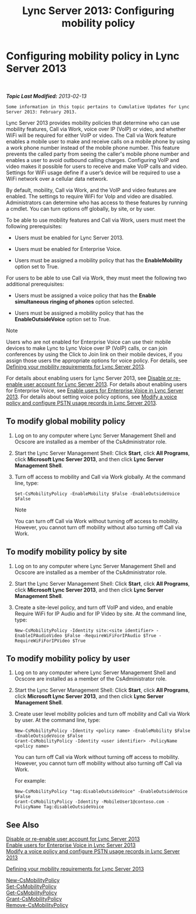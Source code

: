 ﻿---
title: 'Lync Server 2013: Configuring mobility policy'
TOCTitle: Configuring mobility policy
ms:assetid: 595536e0-9bb3-49a3-8d13-1a77351ebc62
ms:mtpsurl: https://technet.microsoft.com/en-us/library/Hh690018(v=OCS.15)
ms:contentKeyID: 48184204
ms.date: 07/23/2014
mtps_version: v=OCS.15
---

<div data-xmlns="http://www.w3.org/1999/xhtml">

<div class="topic" data-xmlns="http://www.w3.org/1999/xhtml" data-msxsl="urn:schemas-microsoft-com:xslt" data-cs="http://msdn.microsoft.com/en-us/">

<div data-asp="http://msdn2.microsoft.com/asp">

# Configuring mobility policy in Lync Server 2013

</div>

<div id="mainSection">

<div id="mainBody">

<span> </span>

_**Topic Last Modified:** 2013-02-13_

    Some information in this topic pertains to Cumulative Updates for Lync Server 2013: February 2013.

Lync Server 2013 provides mobility policies that determine who can use mobility features, Call via Work, voice over IP (VoIP) or video, and whether WiFi will be required for either VoIP or video. The Call via Work feature enables a mobile user to make and receive calls on a mobile phone by using a work phone number instead of the mobile phone number. This feature prevents the called party from seeing the caller's mobile phone number and enables a user to avoid outbound calling charges. Configuring VoIP and video makes it possible for users to receive and make VoIP calls and video. Settings for WiFi usage define if a user’s device will be required to use a WiFi network over a cellular data network.

By default, mobility, Call via Work, and the VoIP and video features are enabled. The settings to require WiFi for VoIp and video are disabled. Administrators can determine who has access to these features by running a cmdlet. You can turn options off globally, by site, or by user.

To be able to use mobility features and Call via Work, users must meet the following prerequisites:

  - Users must be enabled for Lync Server 2013.

  - Users must be enabled for Enterprise Voice.

  - Users must be assigned a mobility policy that has the **EnableMobility** option set to True.

For users to be able to use Call via Work, they must meet the following two additional prerequisites:

  - Users must be assigned a voice policy that has the **Enable simultaneous ringing of phones** option selected.

  - Users must be assigned a mobility policy that has the **EnableOutsideVoice** option set to True.

<div>


> [!NOTE]
> Users who are not enabled for Enterprise Voice can use their mobile devices to make Lync to Lync Voice over IP (VoIP) calls, or can join conferences by using the Click to Join link on their mobile devices, if you assign those users the appropriate options for voice policy. For details, see <A href="lync-server-2013-defining-your-mobility-requirements.md">Defining your mobility requirements for Lync Server 2013</A>.



</div>

For details about enabling users for Lync Server 2013, see [Disable or re-enable user account for Lync Server 2013](lync-server-2013-disable-or-re-enable-user-account-for-lync-server.md). For details about enabling users for Enterprise Voice, see [Enable users for Enterprise Voice in Lync Server 2013](lync-server-2013-enable-users-for-enterprise-voice.md). For details about setting voice policy options, see [Modify a voice policy and configure PSTN usage records in Lync Server 2013](lync-server-2013-modify-a-voice-policy-and-configure-pstn-usage-records.md).

<div>

## To modify global mobility policy

1.  Log on to any computer where Lync Server Management Shell and Ocscore are installed as a member of the CsAdministrator role.

2.  Start the Lync Server Management Shell: Click **Start**, click **All Programs**, click **Microsoft Lync Server 2013**, and then click **Lync Server Management Shell**.

3.  Turn off access to mobility and Call via Work globally. At the command line, type:
    
        Set-CsMobilityPolicy -EnableMobility $False -EnableOutsideVoice $False
    
    <div>
    

    > [!NOTE]
    > You can turn off Call via Work without turning off access to mobility. However, you cannot turn off mobility without also turning off Call via Work.

    
    </div>

</div>

<div>

## To modify mobility policy by site

1.  Log on to any computer where Lync Server Management Shell and Ocscore are installed as a member of the CsAdministrator role.

2.  Start the Lync Server Management Shell: Click **Start**, click **All Programs**, click **Microsoft Lync Server 2013**, and then click **Lync Server Management Shell**.

3.  Create a site-level policy, and turn off VoIP and video, and enable Require WiFi for IP Audio and for IP Video by site. At the command line, type:
    
        New-CsMobilityPolicy -Identity site:<site identifier> -EnableIPAudioVideo $False -RequireWiFiForIPAudio $True -RequireWiFiForIPVideo $True

</div>

<div>

## To modify mobility policy by user

1.  Log on to any computer where Lync Server Management Shell and Ocscore are installed as a member of the CsAdministrator role.

2.  Start the Lync Server Management Shell: Click **Start**, click **All Programs**, click **Microsoft Lync Server 2013**, and then click **Lync Server Management Shell**.

3.  Create user level mobility policies and turn off mobility and Call via Work by user. At the command line, type:
    
        New-CsMobilityPolicy -Identity <policy name> -EnableMobility $False -EnableOutsideVoice $False
        Grant-CsMobilityPolicy -Identity <user identifier> -PolicyName <policy name>
    
    You can turn off Call via Work without turning off access to mobility. However, you cannot turn off mobility without also turning off Call via Work.
    
    For example:
    
        New-CsMobilityPolicy "tag:disableOutsideVoice" -EnableOutsideVoice $False
        Grant-CsMobilityPolicy -Identity -MobileUser1@contoso.com -PolicyName Tag:disableOutsideVoice

</div>

<div>

## See Also


[Disable or re-enable user account for Lync Server 2013](lync-server-2013-disable-or-re-enable-user-account-for-lync-server.md)  
[Enable users for Enterprise Voice in Lync Server 2013](lync-server-2013-enable-users-for-enterprise-voice.md)  
[Modify a voice policy and configure PSTN usage records in Lync Server 2013](lync-server-2013-modify-a-voice-policy-and-configure-pstn-usage-records.md)  


[Defining your mobility requirements for Lync Server 2013](lync-server-2013-defining-your-mobility-requirements.md)  


[New-CsMobilityPolicy](new-csmobilitypolicy.md)  
[Set-CsMobilityPolicy](set-csmobilitypolicy.md)  
[Get-CsMobilityPolicy](get-csmobilitypolicy.md)  
[Grant-CsMobilityPolicy](grant-csmobilitypolicy.md)  
[Remove-CsMobilityPolicy](remove-csmobilitypolicy.md)  
  

</div>

</div>

<span> </span>

</div>

</div>

</div>

